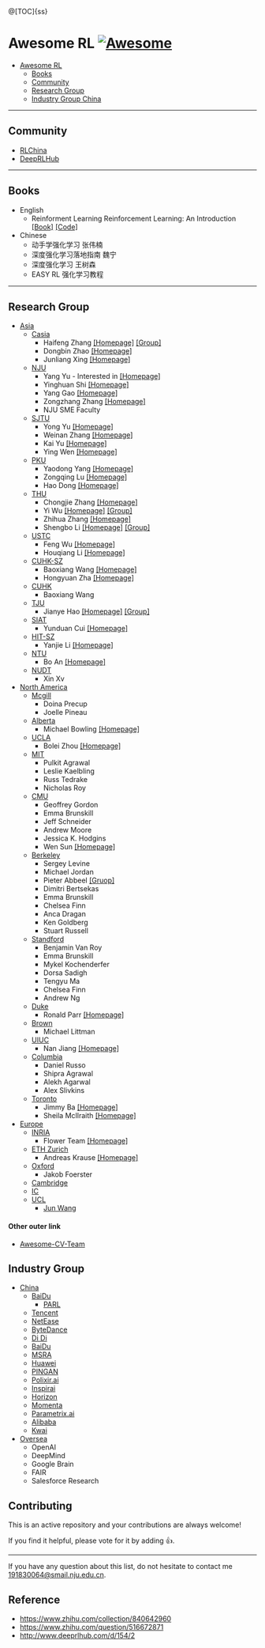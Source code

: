 @[TOC]{ss}


# Awesome RL  [![Awesome](https://cdn.rawgit.com/sindresorhus/awesome/d7305f38d29fed78fa85652e3a63e154dd8e8829/media/badge.svg)](https://github.com/sindresorhus/awesome)



- [Awesome RL](#awesome-python)
   - [Books](#books)
   - [Community](#community)
   - [Research Group](#research-group)
   - [Industry Group China](#industry-group-china)


---
## Community
* [RLChina](http://rlchina.org/)
* [DeepRLHub](http://www.deeprlhub.com/)


---


## Books
- English
   - Reinforment Learning Reinforcement Learning: An Introduction [[Book]](http://incompleteideas.net/book/ebook/the-book.html) [[Code]](http://incompleteideas.net/book/code/code.html)
- Chinese
   - 动手学强化学习 张伟楠
   - 深度强化学习落地指南 魏宁
   - 深度强化学习 王树森
   - EASY RL 强化学习教程

---

## Research Group
* [Asia]()
   * [Casia]()
     * Haifeng Zhang [[Homepage]](https://pkuzhf.github.io/) [[Group]](http://marl.ia.ac.cn/)
     * Dongbin Zhao [[Homepage]](https://people.ucas.ac.cn/~zhaodongbin)
     * Junliang Xing [[Homepage]](https://people.ucas.ac.cn/~jlxing)
   * [NJU]()
     * Yang Yu - Interested in [[Homepage]](https://jxwuyi.weebly.com/)
     * Yinghuan Shi [[Homepage]](https://cs.nju.edu.cn/shiyh/index.htm)
     * Yang Gao [[Homepage]](https://cs.nju.edu.cn/gaoyang/index.htm)
     * Zongzhang Zhang [[Homepage]](https://ai.nju.edu.cn/zhangzongzhang/index.htm)
     * NJU SME Faculty 
   * [SJTU]()
      * Yong Yu [[Homepage]](https://apex.sjtu.edu.cn/members/yyu)
      * Weinan Zhang [[Homepage]](http://wnzhang.net/)
      * Kai Yu [[Homepage]](https://x-lance.sjtu.edu.cn/en/members/kai_yu)
      * Ying Wen [[Homepage]](https://yingwen.io/)
   * [PKU]()
      * Yaodong Yang [[Homepage]](https://www.yangyaodong.com/)
      * Zongqing Lu [[Homepage]](https://z0ngqing.github.io/)
      * Hao Dong [[Homepage]](https://zsdonghao.github.io/)
   * [THU]()
      * Chongjie Zhang [[Homepage]](http://people.iiis.tsinghua.edu.cn/~zhang/)
      * Yi Wu [[Homepage]](https://jxwuyi.weebly.com/) [[Group]](https://jxwuyi.weebly.com/)
      * Zhihua Zhang [[Homepage]](https://www.math.pku.edu.cn/teachers/zhzhang/)
      * Shengbo Li [[Homepage]](http://www.idlab-tsinghua.com/thulab/labweb/dpeople.html?11) [[Group]](http://www.idlab-tsinghua.com/thulab/labweb/index.html)
   * [USTC]()
      * Feng Wu [[Homepage]](http://staff.ustc.edu.cn/~wufeng02/index.html?lang=zh)
      * Houqiang Li [[Homepage]](http://staff.ustc.edu.cn/~lihq/)
   * [CUHK-SZ]()
      * Baoxiang Wang [[Homepage]](https://bxiangwang.github.io/)
      * Hongyuan Zha [[Homepage]](https://sds.cuhk.edu.cn/en/teacher/65)
   * [CUHK]()
      * Baoxiang Wang
   * [TJU]()
      * Jianye Hao [[Homepage]](https://jxwuyi.weebly.com/) [[Group]](https://jxwuyi.weebly.com/)
   * [SIAT]()
     * Yunduan Cui [[Homepage]](https://cuiyunduan.vercel.app/zh/)
   * [HIT-SZ]()
     * Yanjie Li [[Homepage]](http://faculty.hitsz.edu.cn/liyanjie)
   * [NTU]()
     * Bo An [[Homepage]](https://personal.ntu.edu.sg/boan/index.html)
   * [NUDT]()
     * Xin Xv 
* [North America]()
   * [Mcgill]()
     * Doina Precup
     * Joelle Pineau
   * [Alberta]()
     * Michael Bowling [[Homepage]]() 
   * [UCLA]()
      * Bolei Zhou  [[Homepage]](https://boleizhou.github.io/)
   * [MIT]()
     * Pulkit Agrawal
     * Leslie Kaelbling
     * Russ Tedrake
     * Nicholas Roy
   * [CMU]()
     * Geoffrey Gordon
     * Emma Brunskill
     * Jeff Schneider
     * Andrew Moore
     * Jessica K. Hodgins
     * Wen Sun [[Homepage]](https://wensun.github.io/)
   * [Berkeley]()
     *  Sergey Levine
     *  Michael Jordan
     *  Pieter Abbeel [[Gruop]](https://bair.berkeley.edu/index.html#header)
     *  Dimitri Bertsekas
     *  Emma Brunskill
     *  Chelsea Finn
     *  Anca Dragan
     *  Ken Goldberg
     *  Stuart Russell
   * [Standford]()
     * Benjamin Van Roy 
     * Emma Brunskill
     * Mykel Kochenderfer
     * Dorsa Sadigh
     * Tengyu Ma
     * Chelsea Finn
     * Andrew Ng
   * [Duke]()
     * Ronald Parr [[Homepage]](https://users.cs.duke.edu/~parr/)
   * [Brown]()
     * Michael Littman 
   * [UIUC]()
     * Nan Jiang [[Homepage]](https://nanjiang.cs.illinois.edu/)
   * [Columbia]()
     * Daniel Russo 
     * Shipra Agrawal
     * Alekh Agarwal
     * Alex Slivkins
   * [Toronto]()
     * Jimmy Ba [[Homepage]](https://jimmylba.github.io/)
     * Sheila McIlraith [[Homepage]](https://www.cs.toronto.edu/~sheila/)
* [Europe]()
   * [INRIA]()
     * Flower Team [[Homepage]](https://flowers.inria.fr/) 
   * [ETH Zurich]()
     * Andreas Krause [[Homepage]](https://las.inf.ethz.ch/krausea)
   * [Oxford]()
     * Jakob Foerster
   * [Cambridge]()
   * [IC]()
   * [UCL]()
     * [Jun Wang]()

#### Other outer link
- [Awesome-CV-Team](https://github.com/extreme-assistant/Awesome-CV-Team)

## Industry Group
* [China]()
   * [BaiDu]()
      * [PARL]()
   * [Tencent]()
   * [NetEase]()
   * [ByteDance]()
   * [Di Di]()
   * [BaiDu]()
   * [MSRA]()
   * [Huawei]()
   * [PINGAN]()
   * [Polixir.ai]()
   * [Inspirai]()
   * [Horizon]()
   * [Momenta]()
   * [Parametrix.ai]()
   * [Alibaba]()
   * [Kwai]()
* [Oversea]()
  * OpenAI
  * DeepMind
  * Google Brain
  * FAIR
  * Salesforce Research

<!-- * [MSRA]()
* [MSRA]()
* [MSRA]()
* [MSRA]() -->
## Contributing

This is an active repository and your contributions are always welcome!

If you find it helpful, please vote for it by adding 👍.

---

If you have any question about this list, do not hesitate to contact me 191830064@smail.nju.edu.cn.


## Reference
* https://www.zhihu.com/collection/840642960
* https://www.zhihu.com/question/516672871
* http://www.deeprlhub.com/d/154/2

